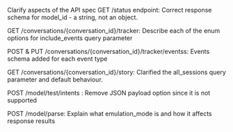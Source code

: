 Clarify aspects of the API spec
GET /status endpoint: Correct response schema for model_id - a string, not an object.

GET /conversations/{conversation_id}/tracker: Describe each of the enum options for include_events query parameter

POST & PUT /conversations/{conversation_id}/tracker/eventss: Events schema added for each event type

GET /conversations/{conversation_id}/story: Clarified the all_sessions query parameter and default behaviour.

POST /model/test/intents : Remove JSON payload option since it is not supported

POST /model/parse: Explain what emulation_mode is and how it affects response results